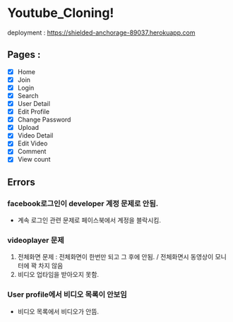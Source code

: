 # Youtube_Cloning!

deployment : https://shielded-anchorage-89037.herokuapp.com

## Pages :

- [x] Home
- [x] Join
- [x] Login
- [x] Search
- [x] User Detail
- [x] Edit Profile
- [x] Change Password
- [x] Upload
- [x] Video Detail
- [x] Edit Video
- [x] Comment
- [x] View count

## Errors

### facebook로그인이 developer 계정 문제로 안됨.
 - 계속 로그인 관련 문제로 페이스북에서 계정을 블락시킴.
### videoplayer 문제
 1. 전체화면 문제 : 전체화면이 한번만 되고 그 후에 안됨. / 전체화면시 동영상이 모니터에 꽉 차지 않음
 2. 비디오 업타임을 받아오지 못함.
### User profile에서 비디오 목록이 안보임
 - 비디오 목록에서 비디오가 안뜸.
